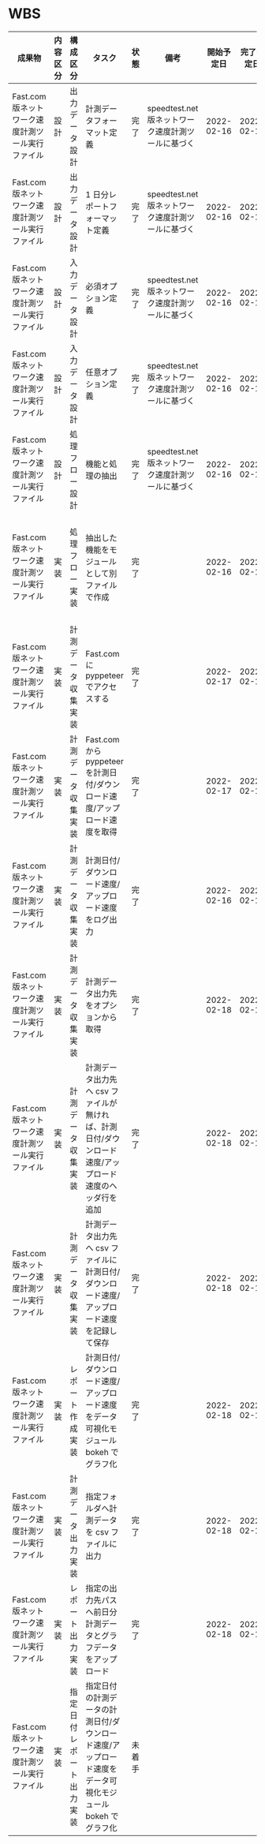 # WBS

| 成果物                                            | 内容区分 | 構成区分                 | タスク                                                                                                    | 状態   | 備考                                               | 開始予定日 | 完了予定日 | 開始日     | 完了日     | 遅れ | 完了条件                                                                                         |
| ------------------------------------------------- | -------- | ------------------------ | --------------------------------------------------------------------------------------------------------- | ------ | -------------------------------------------------- | ---------- | ---------- | ---------- | ---------- | ---- | ------------------------------------------------------------------------------------------------ |
| Fast.com 版ネットワーク速度計測ツール実行ファイル | 設計     | 出力データ設計           | 計測データフォーマット定義                                                                                | 完了   | speedtest.net 版ネットワーク速度計測ツールに基づく | 2022-02-16 | 2022-02-16 | 2022-02-16 | 2022-02-16 | 無し | 設計書（Markdown）に記載                                                                         |
| Fast.com 版ネットワーク速度計測ツール実行ファイル | 設計     | 出力データ設計           | 1 日分レポートフォーマット定義                                                                            | 完了   | speedtest.net 版ネットワーク速度計測ツールに基づく | 2022-02-16 | 2022-02-16 | 2022-02-16 | 2022-02-16 | 無し | 設計書（Markdown）に記載                                                                         |
| Fast.com 版ネットワーク速度計測ツール実行ファイル | 設計     | 入力データ設計           | 必須オプション定義                                                                                        | 完了   | speedtest.net 版ネットワーク速度計測ツールに基づく | 2022-02-16 | 2022-02-16 | 2022-02-16 | 2022-02-16 | 無し | 設計書（Markdown）に記載                                                                         |
| Fast.com 版ネットワーク速度計測ツール実行ファイル | 設計     | 入力データ設計           | 任意オプション定義                                                                                        | 完了   | speedtest.net 版ネットワーク速度計測ツールに基づく | 2022-02-16 | 2022-02-16 | 2022-02-16 | 2022-02-16 | 無し | 設計書（Markdown）に記載                                                                         |
| Fast.com 版ネットワーク速度計測ツール実行ファイル | 設計     | 処理フロー設計           | 機能と処理の抽出                                                                                          | 完了   | speedtest.net 版ネットワーク速度計測ツールに基づく | 2022-02-16 | 2022-02-16 | 2022-02-16 | 2022-02-16 | 無し | 設計書（Markdown）に記載                                                                         |
| Fast.com 版ネットワーク速度計測ツール実行ファイル | 実装     | 処理フロー実装           | 抽出した機能をモジュールとして別ファイルで作成                                                            | 完了   |                                                    | 2022-02-16 | 2022-02-16 | 2022-02-16 | 2022-02-16 | 無し | アプリフォルダ内に main.py、モジュールフォルダに機能分だけ python ファイルを分かり易い名前で作成 |
| Fast.com 版ネットワーク速度計測ツール実行ファイル | 実装     | 計測データ収集実装       | Fast.com に pyppeteer でアクセスする                                                                      | 完了   |                                                    | 2022-02-17 | 2022-02-17 | 2022-02-17 | 2022-02-17 | 無し | 正常に処理完了で OK                                                                              |
| Fast.com 版ネットワーク速度計測ツール実行ファイル | 実装     | 計測データ収集実装       | Fast.com から pyppeteer を計測日付/ダウンロード速度/アップロード速度を取得                                | 完了   |                                                    | 2022-02-17 | 2022-02-17 | 2022-02-17 | 2022-02-17 | 無し | 正常に処理完了で OK                                                                              |
| Fast.com 版ネットワーク速度計測ツール実行ファイル | 実装     | 計測データ収集実装       | 計測日付/ダウンロード速度/アップロード速度をログ出力                                                      | 完了   |                                                    | 2022-02-16 | 2022-02-17 | 2022-02-16 | 2022-02-17 | 無し | 正常に処理完了で OK                                                                              |
| Fast.com 版ネットワーク速度計測ツール実行ファイル | 実装     | 計測データ収集実装       | 計測データ出力先をオプションから取得                                                                      | 完了   |                                                    | 2022-02-18 | 2022-02-18 | 2022-02-18 | 2022-02-18 | 無し | 正常に処理完了で OK                                                                              |
| Fast.com 版ネットワーク速度計測ツール実行ファイル | 実装     | 計測データ収集実装       | 計測データ出力先へ csv ファイルが無ければ、計測日付/ダウンロード速度/アップロード速度のヘッダ行を追加     | 完了   |                                                    | 2022-02-18 | 2022-02-18 | 2022-02-18 | 2022-02-18 | 無し | csv ファイルにヘッダ行が有れば OK                                                                |
| Fast.com 版ネットワーク速度計測ツール実行ファイル | 実装     | 計測データ収集実装       | 計測データ出力先へ csv ファイルに計測日付/ダウンロード速度/アップロード速度を記録して保存                 | 完了   |                                                    | 2022-02-18 | 2022-02-18 | 2022-02-18 | 2022-02-18 | 無し | csv ファイルに計測データが記録されていれば OK                                                    |
| Fast.com 版ネットワーク速度計測ツール実行ファイル | 実装     | レポート作成実装         | 計測日付/ダウンロード速度/アップロード速度をデータ可視化モジュール bokeh でグラフ化                       | 完了   |                                                    | 2022-02-18 | 2022-02-18 | 2022-02-18 | 2022-02-18 | 無し | html が作成されれば OK                                                                           |
| Fast.com 版ネットワーク速度計測ツール実行ファイル | 実装     | 計測データ出力実装       | 指定フォルダへ計測データを csv ファイルに出力                                                             | 完了   |                                                    | 2022-02-18 | 2022-02-18 | 2022-02-18 | 2022-02-18 | 無し | 正常に処理完了で OK                                                                              |
| Fast.com 版ネットワーク速度計測ツール実行ファイル | 実装     | レポート出力実装         | 指定の出力先パスへ前日分計測データとグラフデータをアップロード                                            | 完了   |                                                    | 2022-02-18 | 2022-02-18 | 2022-02-18 | 2022-02-18 | 無し | 正常に処理完了で OK                                                                              |
| Fast.com 版ネットワーク速度計測ツール実行ファイル | 実装     | 指定日付レポート出力実装 | 指定日付の計測データの計測日付/ダウンロード速度/アップロード速度をデータ可視化モジュール bokeh でグラフ化 | 未着手 |                                                    |            |            |            |            | 無し | 正常に処理完了で OK                                                                              |
